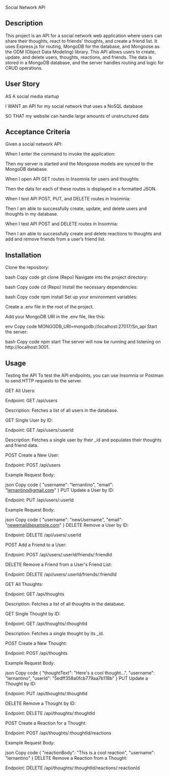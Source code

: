Social Network API
## Description
This project is an API for a social network web application where users can share their thoughts, react to friends' thoughts, and create a friend list. It uses Express.js for routing, MongoDB for the database, and Mongoose as the ODM (Object Data Modeling) library. This API allows users to create, update, and delete users, thoughts, reactions, and friends. The data is stored in a MongoDB database, and the server handles routing and logic for CRUD operations.

## User Story
AS A social media startup

I WANT an API for my social network that uses a NoSQL database

SO THAT my website can handle large amounts of unstructured data

## Acceptance Criteria
Given a social network API:

When I enter the command to invoke the application:

Then my server is started and the Mongoose models are synced to the MongoDB database.

When I open API GET routes in Insomnia for users and thoughts:

Then the data for each of these routes is displayed in a formatted JSON.

When I test API POST, PUT, and DELETE routes in Insomnia:

Then I am able to successfully create, update, and delete users and thoughts in my database.

When I test API POST and DELETE routes in Insomnia:

Then I am able to successfully create and delete reactions to thoughts and add and remove friends from a user’s friend list.

## Installation
Clone the repository:

bash
Copy code
git clone (Repo)
Navigate into the project directory:

bash
Copy code
cd (Repo)
Install the necessary dependencies:

bash
Copy code
npm install
Set up your environment variables:

Create a .env file in the root of the project.

Add your MongoDB URI in the .env file, like this:

env
Copy code
MONGODB_URI=mongodb://localhost:27017/Sn_api
Start the server:

bash
Copy code
npm start
The server will now be running and listening on http://localhost:3001.

## Usage
Testing the API
To test the API endpoints, you can use Insomnia or Postman to send HTTP requests to the server.

GET All Users:

Endpoint: GET /api/users

Description: Fetches a list of all users in the database.

GET Single User by ID:

Endpoint: GET /api/users/:userId

Description: Fetches a single user by their _id and populates their thoughts and friend data.

POST Create a New User:

Endpoint: POST /api/users

Example Request Body:

json
Copy code
{
  "username": "lernantino",
  "email": "lernantino@gmail.com"
}
PUT Update a User by ID:

Endpoint: PUT /api/users/:userId

Example Request Body:

json
Copy code
{
  "username": "newUsername",
  "email": "newemail@example.com"
}
DELETE Remove a User by ID:

Endpoint: DELETE /api/users/:userId

POST Add a Friend to a User:

Endpoint: POST /api/users/:userId/friends/:friendId

DELETE Remove a Friend from a User's Friend List:

Endpoint: DELETE /api/users/:userId/friends/:friendId

GET All Thoughts:

Endpoint: GET /api/thoughts

Description: Fetches a list of all thoughts in the database.

GET Single Thought by ID:

Endpoint: GET /api/thoughts/:thoughtId

Description: Fetches a single thought by its _id.

POST Create a New Thought:

Endpoint: POST /api/thoughts

Example Request Body:

json
Copy code
{
  "thoughtText": "Here's a cool thought...",
  "username": "lernantino",
  "userId": "5edff358a0fcb779aa7b118b"
}
PUT Update a Thought by ID:

Endpoint: PUT /api/thoughts/:thoughtId

DELETE Remove a Thought by ID:

Endpoint: DELETE /api/thoughts/:thoughtId

POST Create a Reaction for a Thought:

Endpoint: POST /api/thoughts/:thoughtId/reactions

Example Request Body:

json
Copy code
{
  "reactionBody": "This is a cool reaction",
  "username": "lernantino"
}
DELETE Remove a Reaction from a Thought:

Endpoint: DELETE /api/thoughts/:thoughtId/reactions/:reactionId

